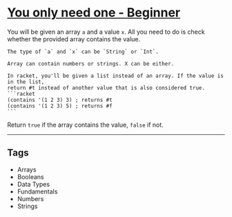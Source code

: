 # [You only need one - Beginner](https://www.codewars.com/kata/57cc975ed542d3148f00015b)

You will be given an array `a` and a value `x`. All you need to do is check whether the provided array contains the value.

```if:swift
The type of `a` and `x` can be `String` or `Int`.
```

```if-not:swift
Array can contain numbers or strings. X can be either.
```

````if:racket
In racket, you'll be given a list instead of an array. If the value is in the list,
return #t instead of another value that is also considered true.
```racket
(contains '(1 2 3) 3) ; returns #t
(contains '(1 2 3) 5) ; returns #f
```
````

Return `true` if the array contains the value, `false` if not.

---

## Tags

- Arrays
- Booleans
- Data Types
- Fundamentals
- Numbers
- Strings
